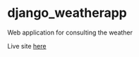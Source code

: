 # django_weatherapp
Web application for consulting the weather

Live site [here](https://sleepy-cliffs-65876.herokuapp.com/)
